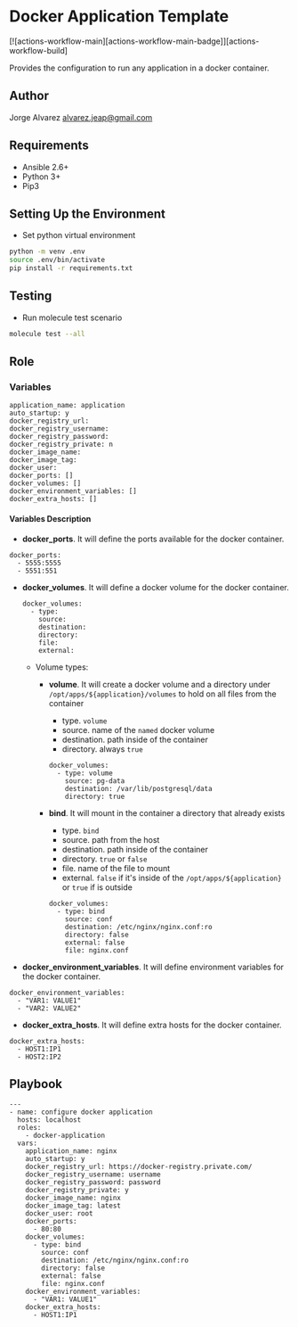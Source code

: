 # **Docker Application Template**

[![actions-workflow-main][actions-workflow-main-badge]][actions-workflow-build]

Provides the configuration to run any application in a docker container.

## **Author**

Jorge Alvarez <alvarez.jeap@gmail.com>

## **Requirements**

- Ansible 2.6+
- Python 3+
- Pip3

## **Setting Up the Environment**

- Set python virtual environment

```sh
python -m venv .env
source .env/bin/activate
pip install -r requirements.txt
```

## **Testing**

- Run molecule test scenario

```sh
molecule test --all
```

## **Role**

### **Variables**

```text
application_name: application
auto_startup: y
docker_registry_url:
docker_registry_username:
docker_registry_password:
docker_registry_private: n
docker_image_name:
docker_image_tag:
docker_user:
docker_ports: []
docker_volumes: []
docker_environment_variables: []
docker_extra_hosts: []
```

#### **Variables Description**

- **docker_ports**. It will define the ports available for the docker container.

```text
docker_ports:
  - 5555:5555
  - 5551:551
```

- **docker_volumes**. It will define a docker volume for the docker container.

  ```text
  docker_volumes:
    - type:
      source:
      destination:
      directory:
      file:
      external:
  ```

  - Volume types:
    - **volume**. It will create a docker volume and a directory under `/opt/apps/${application}/volumes` to hold on all files from the container
      - type. `volume`
      - source. name of the `named` docker volume
      - destination. path inside of the container
      - directory. always `true`

      ```text
      docker_volumes: 
        - type: volume
          source: pg-data
          destination: /var/lib/postgresql/data
          directory: true
      ```

    - **bind**. It will mount in the container a directory that already exists
      - type. `bind`
      - source. path from the host
      - destination. path inside of the container
      - directory. `true` or `false`
      - file. name of the file to mount
      - external. `false` if it's inside of the `/opt/apps/${application}` or `true` if is outside

      ```text
      docker_volumes:
        - type: bind
          source: conf
          destination: /etc/nginx/nginx.conf:ro
          directory: false
          external: false
          file: nginx.conf
      ```

- **docker_environment_variables**. It will define environment variables for the docker container.

```text
docker_environment_variables:
  - "VAR1: VALUE1"
  - "VAR2: VALUE2"
```

- **docker_extra_hosts**. It will define extra hosts for the docker container.

```text
docker_extra_hosts:
  - HOST1:IP1
  - HOST2:IP2
```

## **Playbook**

```text
---
- name: configure docker application
  hosts: localhost
  roles:
    - docker-application
  vars:
    application_name: nginx
    auto_startup: y
    docker_registry_url: https://docker-registry.private.com/
    docker_registry_username: username
    docker_registry_password: password
    docker_registry_private: y
    docker_image_name: nginx
    docker_image_tag: latest
    docker_user: root
    docker_ports:
      - 80:80
    docker_volumes:
      - type: bind
        source: conf
        destination: /etc/nginx/nginx.conf:ro
        directory: false
        external: false
        file: nginx.conf
    docker_environment_variables:
      - "VAR1: VALUE1"
    docker_extra_hosts:
      - HOST1:IP1
```
